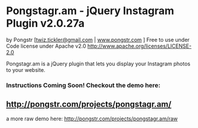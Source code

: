 Pongstagr.am - jQuery Instagram Plugin v2.0.27a
===========================================
by Pongstr [twiz.tickler@gmail.com | www.pongstr.com ]
Free to use under Code license under Apache v2.0
http://www.apache.org/licenses/LICENSE-2.0

Pongstagr.am is a jQuery plugin that lets you display your Instagram photos to your website.



### Instructions Coming Soon! Checkout the demo here:
## http://pongstr.com/projects/pongstagr.am/
a more raw demo here: http://pongstr.com/projects/pongstagr.am/raw
